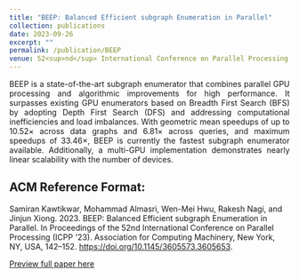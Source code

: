 ```yaml
---
title: "BEEP: Balanced Efficient subgraph Enumeration in Parallel"
collection: publications
date: 2023-09-26
excerpt: ""
permalink: /publication/BEEP
venue: 52<sup>nd</sup> International Conference on Parallel Processing (ICPP)
---
```


<div style="text-align: justify;">
BEEP is a state-of-the-art subgraph enumerator that combines parallel GPU processing and algorithmic improvements for high performance. It surpasses existing GPU enumerators based on Breadth First Search (BFS) by adopting Depth First Search (DFS) and addressing computational inefficiencies and load imbalances. With geometric mean speedups of up to 10.52× across data graphs and 6.81× across queries, and maximum speedups of 33.46×, BEEP is currently the fastest subgraph enumerator available. Additionally, a multi-GPU implementation demonstrates nearly linear scalability with the number of devices.
</div>

## ACM Reference Format:

Samiran Kawtikwar, Mohammad Almasri, Wen-Mei Hwu, Rakesh Nagi, and Jinjun Xiong. 2023. BEEP: Balanced Efficient subgraph Enumeration in Parallel. In Proceedings of the 52nd International Conference on Parallel Processing (ICPP '23). Association for Computing Machinery, New York, NY, USA, 142–152. https://doi.org/10.1145/3605573.3605653.

<p><a href="https://dl.acm.org/doi/10.1145/3605573.3605653">Preview full paper here</a></p>
